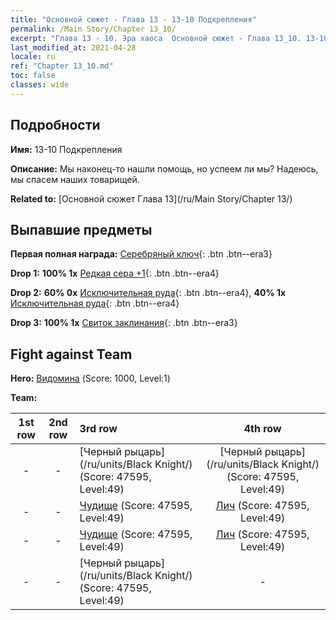 ```yaml
---
title: "Основной сюжет - Глава 13 - 13-10 Подкрепления"
permalink: /Main Story/Chapter 13_10/
excerpt: "Глава 13 - 10. Эра хаоса  Основной сюжет - Глава 13_10. 13-10 Подкрепления"
last_modified_at: 2021-04-28
locale: ru
ref: "Chapter 13_10.md"
toc: false
classes: wide
---
```


## Подробности

 **Имя:** 13-10 Подкрепления

 **Описание:** Мы наконец-то нашли помощь, но успеем ли мы? Надеюсь, мы спасем наших товарищей.

 **Related to:** [Основной сюжет Глава 13](/ru/Main Story/Chapter 13/)

## Выпавшие предметы

 **Первая полная награда:** [Серебряный ключ](/ItemsRU/con_693/){: .btn .btn--era3}

 **Drop 1:** **100% 1x** [Редкая сера +1](/ItemsRU/mat_43/){: .btn .btn--era4}

 **Drop 2:** **60% 0x** [Исключительная руда](/ItemsRU/mat_33/){: .btn .btn--era4}, **40% 1x** [Исключительная руда](/ItemsRU/mat_33/){: .btn .btn--era4}

 **Drop 3:** **100% 1x** [Свиток заклинания](/ItemsRU/con_694/){: .btn .btn--era3}


## Fight against Team
 **Hero:** [Видомина](/ru/heroes/Vidomina/) (Score: 1000, Level:1)

 **Team:**


  | 1st row | 2nd row | 3rd row | 4th row |
  |:----:|:----:|:----|:----:|
  | - | - | [Черный рыцарь](/ru/units/Black Knight/) (Score: 47595, Level:49)  | [Черный рыцарь](/ru/units/Black Knight/) (Score: 47595, Level:49)  |
  | - | - | [Чудище](/ru/units/Behemoth/) (Score: 47595, Level:49)  | [Лич](/ru/units/Lich/) (Score: 47595, Level:49)  |
  | - | - | [Чудище](/ru/units/Behemoth/) (Score: 47595, Level:49)  | [Лич](/ru/units/Lich/) (Score: 47595, Level:49)  |
  | - | - | [Черный рыцарь](/ru/units/Black Knight/) (Score: 47595, Level:49)  | - |


